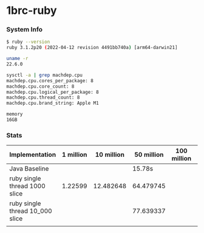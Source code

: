 # 1brc-ruby

### System Info

```sh
$ ruby --version
ruby 3.1.2p20 (2022-04-12 revision 4491bb740a) [arm64-darwin21]

uname -r
22.6.0

sysctl -a | grep machdep.cpu
machdep.cpu.cores_per_package: 8
machdep.cpu.core_count: 8
machdep.cpu.logical_per_package: 8
machdep.cpu.thread_count: 8
machdep.cpu.brand_string: Apple M1

memory
16GB
```

### Stats

| Implementation                  | 1 million | 10 million | 50 million | 100 million | 1 billion |
| ------------------------------- | --------- | ---------- | ---------- | ----------- | --------- |
| Java Baseline                   |           |            | 15.78s     |             | 319.81s   |
| ruby single thread 1000 slice   | 1.22599   | 12.482648  | 64.479745  |             |           |
| ruby single thread 10_000 slice |           |            | 77.639337  |             |           |
|                                 |           |            |            |             |           |
